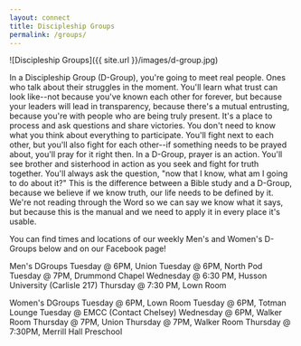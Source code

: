 ```yaml
---
layout: connect
title: Discipleship Groups
permalink: /groups/
---
```


![Discipleship Groups]({{ site.url }}/images/d-group.jpg)

In a Discipleship Group (D-Group), you're going to meet real people. Ones who talk about their struggles in the moment. You'll learn what trust can look like--not because you've known each other for forever, but because your leaders will lead in transparency, because there's a mutual entrusting, because you're with people who are being truly present. It's a place to process and ask questions and share victories. You don't need to know what you think about everything to participate. You'll fight next to each other, but you'll also fight for each other--if something needs to be prayed about, you'll pray for it right then. In a D-Group, prayer is an action. You'll see brother and sisterhood in action as you seek and fight for truth together. You'll always ask the question, "now that I know, what am I going to do about it?" This is the difference between a Bible study and a D-Group, because we believe if we know truth, our life needs to be defined by it. We're not reading through the Word so we can say we know what it says, but because this is the manual and we need to apply it in every place it's usable.

You can find times and locations of our weekly Men's and Women's D-Groups below and on our Facebook page!

Men's DGroups
Tuesday @ 6PM, Union 
Tuesday @ 6PM, North Pod 
Tuesday @ 7PM, Drummond Chapel 
Wednesday @ 6:30 PM, Husson University (Carlisle 217) 
Thursday @ 7:30 PM, Lown Room 

Women's DGroups 
Tuesday @ 6PM, Lown Room 
Tuesday @ 6PM, Totman Lounge 
Tuesday @ EMCC (Contact Chelsey) 
Wednesday @ 6PM, Walker Room 
Thursday @ 7PM, Union 
Thursday @ 7PM, Walker Room 
Thursday @ 7:30PM, Merrill Hall Preschool 
